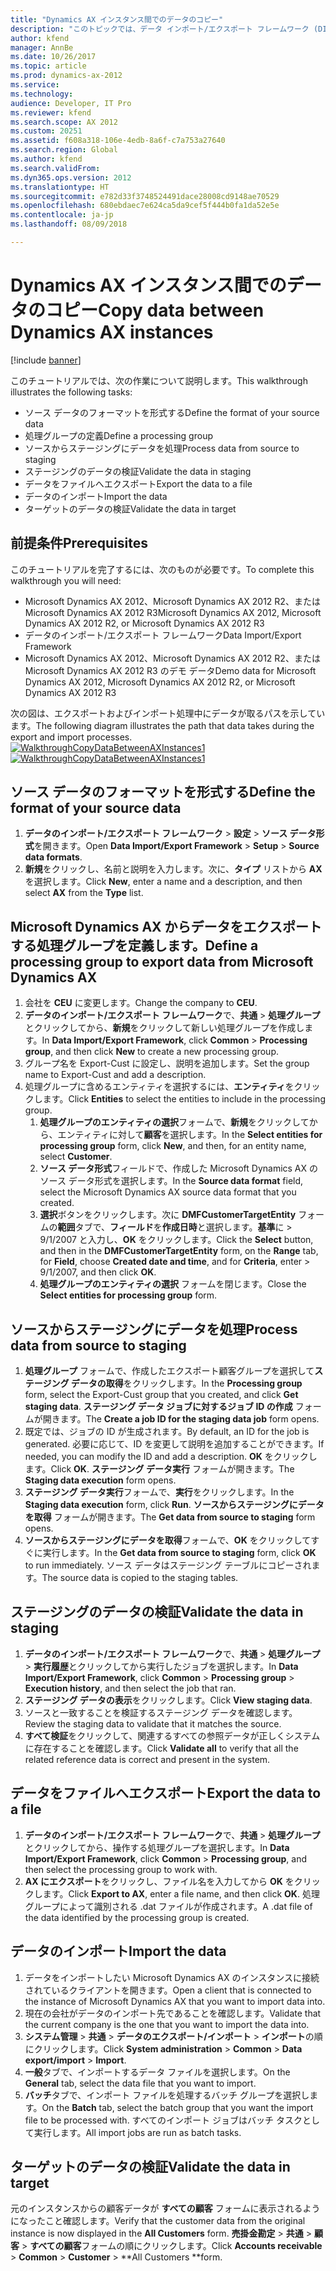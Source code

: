 ```yaml
---
title: "Dynamics AX インスタンス間でのデータのコピー"
description: "このトピックでは、データ インポート/エクスポート フレームワーク (DIXF) を使用して Dynamics AX インスタンス間でデータをコピーする方法について説明します。"
author: kfend
manager: AnnBe
ms.date: 10/26/2017
ms.topic: article
ms.prod: dynamics-ax-2012
ms.service: 
ms.technology: 
audience: Developer, IT Pro
ms.reviewer: kfend
ms.search.scope: AX 2012
ms.custom: 20251
ms.assetid: f608a318-106e-4edb-8a6f-c7a753a27640
ms.search.region: Global
ms.author: kfend
ms.search.validFrom: 
ms.dyn365.ops.version: 2012
ms.translationtype: HT
ms.sourcegitcommit: e782d33f3748524491dace28008cd9148ae70529
ms.openlocfilehash: 680ebdaec7e624ca5da9cef5f444b0fa1da52e5e
ms.contentlocale: ja-jp
ms.lasthandoff: 08/09/2018

---
```


# <a name="copy-data-between-dynamics-ax-instances"></a><span data-ttu-id="b2dc7-103">Dynamics AX インスタンス間でのデータのコピー</span><span class="sxs-lookup"><span data-stu-id="b2dc7-103">Copy data between Dynamics AX instances</span></span>

[!include [banner](../../includes/banner.md)]

<span data-ttu-id="b2dc7-104">このチュートリアルでは、次の作業について説明します。</span><span class="sxs-lookup"><span data-stu-id="b2dc7-104">This walkthrough illustrates the following tasks:</span></span>

-   <span data-ttu-id="b2dc7-105">ソース データのフォーマットを形式する</span><span class="sxs-lookup"><span data-stu-id="b2dc7-105">Define the format of your source data</span></span>
-   <span data-ttu-id="b2dc7-106">処理グループの定義</span><span class="sxs-lookup"><span data-stu-id="b2dc7-106">Define a processing group</span></span>
-   <span data-ttu-id="b2dc7-107">ソースからステージングにデータを処理</span><span class="sxs-lookup"><span data-stu-id="b2dc7-107">Process data from source to staging</span></span>
-   <span data-ttu-id="b2dc7-108">ステージングのデータの検証</span><span class="sxs-lookup"><span data-stu-id="b2dc7-108">Validate the data in staging</span></span>
-   <span data-ttu-id="b2dc7-109">データをファイルへエクスポート</span><span class="sxs-lookup"><span data-stu-id="b2dc7-109">Export the data to a file</span></span>
-   <span data-ttu-id="b2dc7-110">データのインポート</span><span class="sxs-lookup"><span data-stu-id="b2dc7-110">Import the data</span></span>
-   <span data-ttu-id="b2dc7-111">ターゲットのデータの検証</span><span class="sxs-lookup"><span data-stu-id="b2dc7-111">Validate the data in target</span></span>

## <a name="prerequisites"></a><span data-ttu-id="b2dc7-112">前提条件</span><span class="sxs-lookup"><span data-stu-id="b2dc7-112">Prerequisites</span></span>
<span data-ttu-id="b2dc7-113">このチュートリアルを完了するには、次のものが必要です。</span><span class="sxs-lookup"><span data-stu-id="b2dc7-113">To complete this walkthrough you will need:</span></span>

-   <span data-ttu-id="b2dc7-114">Microsoft Dynamics AX 2012、Microsoft Dynamics AX 2012 R2、または Microsoft Dynamics AX 2012 R3</span><span class="sxs-lookup"><span data-stu-id="b2dc7-114">Microsoft Dynamics AX 2012, Microsoft Dynamics AX 2012 R2, or Microsoft Dynamics AX 2012 R3</span></span>
-   <span data-ttu-id="b2dc7-115">データのインポート/エクスポート フレームワーク</span><span class="sxs-lookup"><span data-stu-id="b2dc7-115">Data Import/Export Framework</span></span>
-   <span data-ttu-id="b2dc7-116">Microsoft Dynamics AX 2012、Microsoft Dynamics AX 2012 R2、または Microsoft Dynamics AX 2012 R3 のデモ データ</span><span class="sxs-lookup"><span data-stu-id="b2dc7-116">Demo data for Microsoft Dynamics AX 2012, Microsoft Dynamics AX 2012 R2, or Microsoft Dynamics AX 2012 R3</span></span>

<span data-ttu-id="b2dc7-117">次の図は、エクスポートおよびインポート処理中にデータが取るパスを示しています。</span><span class="sxs-lookup"><span data-stu-id="b2dc7-117">The following diagram illustrates the path that data takes during the export and import processes.</span></span> <span data-ttu-id="b2dc7-118">[![WalkthroughCopyDataBetweenAXInstances1](./media/walkthroughcopydatabetweenaxinstances1.jpg)](./media/walkthroughcopydatabetweenaxinstances1.jpg)</span><span class="sxs-lookup"><span data-stu-id="b2dc7-118">[![WalkthroughCopyDataBetweenAXInstances1](./media/walkthroughcopydatabetweenaxinstances1.jpg)](./media/walkthroughcopydatabetweenaxinstances1.jpg)</span></span>

## <a name="define-the-format-of-your-source-data"></a><span data-ttu-id="b2dc7-119">ソース データのフォーマットを形式する</span><span class="sxs-lookup"><span data-stu-id="b2dc7-119">Define the format of your source data</span></span>
1.  <span data-ttu-id="b2dc7-120">**データのインポート/エクスポート フレームワーク** &gt; **設定** &gt; **ソース データ形式**を開きます。</span><span class="sxs-lookup"><span data-stu-id="b2dc7-120">Open **Data Import/Export Framework** &gt; **Setup** &gt; **Source data formats**.</span></span>
2.  <span data-ttu-id="b2dc7-121">**新規**をクリックし、名前と説明を入力します。次に、**タイプ** リストから **AX** を選択します。</span><span class="sxs-lookup"><span data-stu-id="b2dc7-121">Click **New**, enter a name and a description, and then select **AX** from the **Type** list.</span></span>

## <a name="define-a-processing-group-to-export-data-from-microsoft-dynamics-ax"></a><span data-ttu-id="b2dc7-122">Microsoft Dynamics AX からデータをエクスポートする処理グループを定義します。</span><span class="sxs-lookup"><span data-stu-id="b2dc7-122">Define a processing group to export data from Microsoft Dynamics AX</span></span>
1.  <span data-ttu-id="b2dc7-123">会社を **CEU** に変更します。</span><span class="sxs-lookup"><span data-stu-id="b2dc7-123">Change the company to **CEU**.</span></span>
2.  <span data-ttu-id="b2dc7-124">**データのインポート/エクスポート フレームワーク**で、**共通** &gt; **処理グループ**とクリックしてから、**新規**をクリックして新しい処理グループを作成します。</span><span class="sxs-lookup"><span data-stu-id="b2dc7-124">In **Data Import/Export Framework**, click **Common** &gt; **Processing group**, and then click **New** to create a new processing group.</span></span>
3.  <span data-ttu-id="b2dc7-125">グループ名を Export-Cust に設定し、説明を追加します。</span><span class="sxs-lookup"><span data-stu-id="b2dc7-125">Set the group name to Export-Cust and add a description.</span></span>
4.  <span data-ttu-id="b2dc7-126">処理グループに含めるエンティティを選択するには、**エンティティ**をクリックします。</span><span class="sxs-lookup"><span data-stu-id="b2dc7-126">Click **Entities** to select the entities to include in the processing group.</span></span>
    1.  <span data-ttu-id="b2dc7-127">**処理グループのエンティティの選択**フォームで、**新規**をクリックしてから、エンティティに対して**顧客**を選択します。</span><span class="sxs-lookup"><span data-stu-id="b2dc7-127">In the **Select entities for processing group** form, click **New**, and then, for an entity name, select **Customer**.</span></span>
    2.  <span data-ttu-id="b2dc7-128">**ソース データ形式**フィールドで、作成した Microsoft Dynamics AX のソース データ形式を選択します。</span><span class="sxs-lookup"><span data-stu-id="b2dc7-128">In the **Source data format** field, select the Microsoft Dynamics AX source data format that you created.</span></span>
    3.  <span data-ttu-id="b2dc7-129">**選択**ボタンをクリックします。次に **DMFCustomerTargetEntity** フォームの**範囲**タブで、**フィールド**を**作成日時**と選択します。**基準**に &gt; 9/1/2007 と入力し、**OK** をクリックします。</span><span class="sxs-lookup"><span data-stu-id="b2dc7-129">Click the **Select** button, and then in the **DMFCustomerTargetEntity** form, on the **Range** tab, for **Field**, choose **Created date and time**, and for **Criteria**, enter &gt; 9/1/2007, and then click **OK**.</span></span>
    4.  <span data-ttu-id="b2dc7-130">**処理グループのエンティティの選択** フォームを閉じます。</span><span class="sxs-lookup"><span data-stu-id="b2dc7-130">Close the **Select entities for processing group** form.</span></span>

## <a name="process-data-from-source-to-staging"></a><span data-ttu-id="b2dc7-131">ソースからステージングにデータを処理</span><span class="sxs-lookup"><span data-stu-id="b2dc7-131">Process data from source to staging</span></span>
1.  <span data-ttu-id="b2dc7-132">**処理グループ** フォームで、作成したエクスポート顧客グループを選択して**ステージング データの取得**をクリックします。</span><span class="sxs-lookup"><span data-stu-id="b2dc7-132">In the **Processing group** form, select the Export-Cust group that you created, and click **Get staging data**.</span></span> <span data-ttu-id="b2dc7-133">**ステージング データ ジョブに対するジョブ ID の作成** フォームが開きます。</span><span class="sxs-lookup"><span data-stu-id="b2dc7-133">The **Create a job ID for the staging data job** form opens.</span></span>
2.  <span data-ttu-id="b2dc7-134">既定では、ジョブの ID が生成されます。</span><span class="sxs-lookup"><span data-stu-id="b2dc7-134">By default, an ID for the job is generated.</span></span> <span data-ttu-id="b2dc7-135">必要に応じて、ID を変更して説明を追加することができます。</span><span class="sxs-lookup"><span data-stu-id="b2dc7-135">If needed, you can modify the ID and add a description.</span></span> <span data-ttu-id="b2dc7-136">**OK** をクリックします。</span><span class="sxs-lookup"><span data-stu-id="b2dc7-136">Click **OK**.</span></span> <span data-ttu-id="b2dc7-137">**ステージング データ実行** フォームが開きます。</span><span class="sxs-lookup"><span data-stu-id="b2dc7-137">The **Staging data execution** form opens.</span></span>
3.  <span data-ttu-id="b2dc7-138">**ステージング データ実行**フォームで、**実行**をクリックします。</span><span class="sxs-lookup"><span data-stu-id="b2dc7-138">In the **Staging data execution** form, click **Run**.</span></span> <span data-ttu-id="b2dc7-139">**ソースからステージングにデータを取得** フォームが開きます。</span><span class="sxs-lookup"><span data-stu-id="b2dc7-139">The **Get data from source to staging** form opens.</span></span>
4.  <span data-ttu-id="b2dc7-140">**ソースからステージングにデータを取得**フォームで、**OK** をクリックしてすぐに実行します。</span><span class="sxs-lookup"><span data-stu-id="b2dc7-140">In the **Get data from source to staging** form, click **OK** to run immediately.</span></span> <span data-ttu-id="b2dc7-141">ソース データはステージング テーブルにコピーされます。</span><span class="sxs-lookup"><span data-stu-id="b2dc7-141">The source data is copied to the staging tables.</span></span>

## <a name="validate-the-data-in-staging"></a><span data-ttu-id="b2dc7-142">ステージングのデータの検証</span><span class="sxs-lookup"><span data-stu-id="b2dc7-142">Validate the data in staging</span></span>
1.  <span data-ttu-id="b2dc7-143">**データのインポート/エクスポート フレームワーク**で、**共通** &gt; **処理グループ** &gt; **実行履歴**とクリックしてから実行したジョブを選択します。</span><span class="sxs-lookup"><span data-stu-id="b2dc7-143">In **Data Import/Export Framework**, click **Common** &gt; **Processing group** &gt; **Execution history**, and then select the job that ran.</span></span>
2.  <span data-ttu-id="b2dc7-144">**ステージング データの表示**をクリックします。</span><span class="sxs-lookup"><span data-stu-id="b2dc7-144">Click **View staging data**.</span></span>
3.  <span data-ttu-id="b2dc7-145">ソースと一致することを検証するステージング データを確認します。</span><span class="sxs-lookup"><span data-stu-id="b2dc7-145">Review the staging data to validate that it matches the source.</span></span>
4.  <span data-ttu-id="b2dc7-146">**すべて検証**をクリックして、関連するすべての参照データが正しくシステムに存在することを確認します。</span><span class="sxs-lookup"><span data-stu-id="b2dc7-146">Click **Validate all** to verify that all the related reference data is correct and present in the system.</span></span>

## <a name="export-the-data-to-a-file"></a><span data-ttu-id="b2dc7-147">データをファイルへエクスポート</span><span class="sxs-lookup"><span data-stu-id="b2dc7-147">Export the data to a file</span></span>
1.  <span data-ttu-id="b2dc7-148">**データのインポート/エクスポート フレームワーク**で、**共通** &gt; **処理グループ**とクリックしてから、操作する処理グループを選択します。</span><span class="sxs-lookup"><span data-stu-id="b2dc7-148">In **Data Import/Export Framework**, click **Common** &gt; **Processing group**, and then select the processing group to work with.</span></span>
2.  <span data-ttu-id="b2dc7-149">**AX にエクスポート**をクリックし、ファイル名を入力してから **OK** をクリックします。</span><span class="sxs-lookup"><span data-stu-id="b2dc7-149">Click **Export to AX**, enter a file name, and then click **OK**.</span></span> <span data-ttu-id="b2dc7-150">処理グループによって識別される .dat ファイルが作成されます。</span><span class="sxs-lookup"><span data-stu-id="b2dc7-150">A .dat file of the data identified by the processing group is created.</span></span>

## <a name="import-the-data"></a><span data-ttu-id="b2dc7-151">データのインポート</span><span class="sxs-lookup"><span data-stu-id="b2dc7-151">Import the data</span></span>
1.  <span data-ttu-id="b2dc7-152">データをインポートしたい Microsoft Dynamics AX のインスタンスに接続されているクライアントを開きます。</span><span class="sxs-lookup"><span data-stu-id="b2dc7-152">Open a client that is connected to the instance of Microsoft Dynamics AX that you want to import data into.</span></span>
2.  <span data-ttu-id="b2dc7-153">現在の会社がデータのインポート先であることを確認します。</span><span class="sxs-lookup"><span data-stu-id="b2dc7-153">Validate that the current company is the one that you want to import the data into.</span></span>
3.  <span data-ttu-id="b2dc7-154">**システム管理** &gt; **共通** &gt; **データのエクスポート/インポート** &gt; **インポート**の順にクリックします。</span><span class="sxs-lookup"><span data-stu-id="b2dc7-154">Click **System administration** &gt; **Common** &gt; **Data export/import** &gt; **Import**.</span></span>
4.  <span data-ttu-id="b2dc7-155">**一般**タブで、インポートするデータ ファイルを選択します。</span><span class="sxs-lookup"><span data-stu-id="b2dc7-155">On the **General** tab, select the data file that you want to import.</span></span>
5.  <span data-ttu-id="b2dc7-156">**バッチ**タブで、インポート ファイルを処理するバッチ グループを選択します。</span><span class="sxs-lookup"><span data-stu-id="b2dc7-156">On the **Batch** tab, select the batch group that you want the import file to be processed with.</span></span> <span data-ttu-id="b2dc7-157">すべてのインポート ジョブはバッチ タスクとして実行します。</span><span class="sxs-lookup"><span data-stu-id="b2dc7-157">All import jobs are run as batch tasks.</span></span>

## <a name="validate-the-data-in-target"></a><span data-ttu-id="b2dc7-158">ターゲットのデータの検証</span><span class="sxs-lookup"><span data-stu-id="b2dc7-158">Validate the data in target</span></span>
<span data-ttu-id="b2dc7-159">元のインスタンスからの顧客データが **すべての顧客** フォームに表示されるようになったこと確認します。</span><span class="sxs-lookup"><span data-stu-id="b2dc7-159">Verify that the customer data from the original instance is now displayed in the **All Customers** form.</span></span> <span data-ttu-id="b2dc7-160">**売掛金勘定** &gt; **共通** &gt; **顧客** &gt; **すべての顧客**フォームの順にクリックします。</span><span class="sxs-lookup"><span data-stu-id="b2dc7-160">Click **Accounts receivable** &gt; **Common** &gt; **Customer** &gt; **All Customers **form.</span></span>




